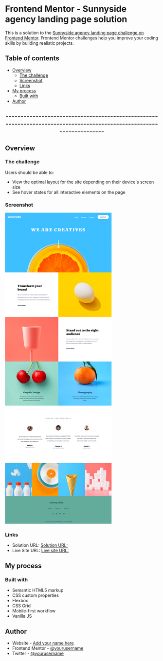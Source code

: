 # Frontend Mentor - Sunnyside agency landing page solution

This is a solution to the [Sunnyside agency landing page challenge on Frontend Mentor](https://www.frontendmentor.io/challenges/sunnyside-agency-landing-page-7yVs3B6ef). Frontend Mentor challenges help you improve your coding skills by building realistic projects.

## Table of contents

- [Overview](#overview)
  - [The challenge](#the-challenge)
  - [Screenshot](#screenshot)
  - [Links](#links)
- [My process](#my-process)
  - [Built with](#built-with)
- [Author](#author)

<div align='center'>

## ---------------------------------------------------------------------------------------------------------------------

</div>

## Overview

### The challenge

Users should be able to:

- View the optimal layout for the site depending on their device's screen size
- See hover states for all interactive elements on the page

### Screenshot

![](./cover.png)

### Links

- Solution URL: [Solution URL:](https://github.com/RedSquirrrel/sunnyside-agency-landing-page)
- Live Site URL: [Live site URL:](https://redsquirrrel.github.io/sunnyside-agency-landing-page/)

## My process

### Built with

- Semantic HTML5 markup
- CSS custom properties
- Flexbox
- CSS Grid
- Mobile-first workflow
- Vanilla JS

## Author

- Website - [Add your name here](https://www.your-site.com)
- Frontend Mentor - [@yourusername](https://www.frontendmentor.io/profile/yourusername)
- Twitter - [@yourusername](https://www.twitter.com/yourusername)
